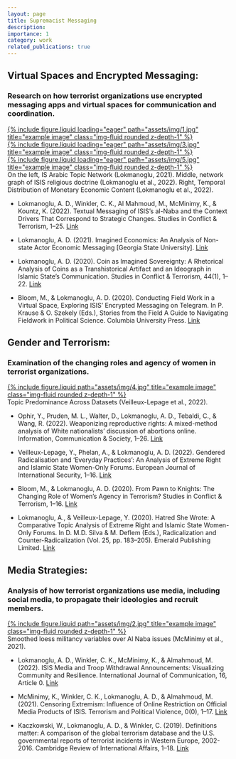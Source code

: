 ```yaml
---
layout: page
title: Supremacist Messaging
description: 
importance: 1
category: work
related_publications: true
---
```


## Virtual Spaces and Encrypted Messaging: 
### Research on how terrorist organizations use encrypted messaging apps and virtual spaces for communication and coordination.

<div class="row">
    <div class="col-sm mt-3 mt-md-0">
        <a href="https://scholarworks.gsu.edu/communication_diss/102">
            {% include figure.liquid loading="eager" path="assets/img/1.jpg" title="example image" class="img-fluid rounded z-depth-1" %}
        </a>
    </div>
    <div class="col-sm mt-3 mt-md-0">
        <a href="https://www.tandfonline.com/doi/abs/10.1080/09546553.2021.1988938">
            {% include figure.liquid loading="eager" path="assets/img/3.jpg" title="example image" class="img-fluid rounded z-depth-1" %}
        </a>
    </div>
    <div class="col-sm mt-3 mt-md-0">
        <a href="https://www.tandfonline.com/doi/full/10.1080/1057610X.2022.2109245">
            {% include figure.liquid loading="eager" path="assets/img/5.jpg" title="example image" class="img-fluid rounded z-depth-1" %}
        </a>
    </div>
</div>
<div class="caption">
    On the left, IS Arabic Topic Network (Lokmanoglu, 2021). Middle, network graph of ISIS religious doctrine (Lokmanoglu et al., 2022). Right, Temporal Distribution of Monetary Economic Content (Lokmanoglu et al., 2022). 
</div>


- Lokmanoglu, A. D., Winkler, C. K., Al Mahmoud, M., McMinimy, K., & Kountz, K. (2022). Textual Messaging of ISIS’s al-Naba and the Context Drivers That Correspond to Strategic Changes. Studies in Conflict & Terrorism, 1–25. [Link](https://doi.org/10.1080/1057610X.2022.2109245)

- Lokmanoglu, A. D. (2021). Imagined Economics: An Analysis of Non-state Actor Economic Messaging [Georgia State University]. [Link](https://doi.org/10.57709/23716737)

- Lokmanoglu, A. D. (2020). Coin as Imagined Sovereignty: A Rhetorical Analysis of Coins as a Transhistorical Artifact and an Ideograph in Islamic State’s Communication. Studies in Conflict & Terrorism, 44(1), 1–22. [Link](https://doi.org/10.1080/1057610X.2020.1793458)

- Bloom, M., & Lokmanoglu, A. D. (2020). Conducting Field Work in a Virtual Space, Exploring ISIS’ Encrypted Messaging on Telegram. In P. Krause & O. Szekely (Eds.), Stories from the Field A Guide to Navigating Fieldwork in Political Science. Columbia University Press. [Link](https://cup.columbia.edu/book/stories-from-the-field/9780231193016)


## Gender and Terrorism: 
### Examination of the changing roles and agency of women in terrorist organizations.

<div class="row justify-content-sm-center">
    <div class="col-sm-8 mt-3 mt-md-0">
        <a href="https://www.cambridge.org/core/journals/european-journal-of-international-security/article/gendered-radicalisation-and-everyday-practices-an-analysis-of-extreme-right-and-islamic-state-womenonly-forums/1C4E05907976274941A7CD240E62DC3F?utm_source=SFMC&amp%3Butm_medium=email&amp%3Butm_content=Article&amp%3Butm_campaign=New%20Cambridge%20Alert%20-%20Articles&amp%3BWT.mc_id=New%20Cambridge%20Alert%20-%20Articles">
            {% include figure.liquid path="assets/img/4.jpg" title="example image" class="img-fluid rounded z-depth-1" %}
        </a>
    </div>
</div>
<div class="caption">
    Topic Predominance Across Datasets (Veilleux-Lepage et al., 2022).
</div>

- Ophir, Y., Pruden, M. L., Walter, D., Lokmanoglu, A. D., Tebaldi, C., & Wang, R. (2022). Weaponizing reproductive rights: A mixed-method analysis of White nationalists’ discussion of abortions online. Information, Communication & Society, 1–26. [Link](https://doi.org/10.1080/1369118X.2022.2077654)

- Veilleux-Lepage, Y., Phelan, A., & Lokmanoglu, A. D. (2022). Gendered Radicalisation and ‘Everyday Practices’: An Analysis of Extreme Right and Islamic State Women-Only Forums. European Journal of International Security, 1–16. [Link](https://www.cambridge.org/core/journals/european-journal-of-international-security/article/gendered-radicalisation-and-everyday-practices-an-analysis-of-extreme-right-and-islamic-state-womenonly-forums/1C4E05907976274941A7CD240E62DC3F?utm_source=SFMC&amp%3Butm_medium=email&amp%3Butm_content=Article&amp%3Butm_campaign=New%20Cambridge%20Alert%20-%20Articles&amp%3BWT.mc_id=New%20Cambridge%20Alert%20-%20Articles) 

- Bloom, M., & Lokmanoglu, A. D. (2020). From Pawn to Knights: The Changing Role of Women’s Agency in Terrorism? Studies in Conflict & Terrorism, 1–16. [Link](https://www.tandfonline.com/doi/full/10.1080/1057610X.2020.1759263)

- Lokmanoglu, A., & Veilleux-Lepage, Y. (2020). Hatred She Wrote: A Comparative Topic Analysis of Extreme Right and Islamic State Women-Only Forums. In D. M.D. Silva & M. Deflem (Eds.), Radicalization and Counter-Radicalization (Vol. 25, pp. 183–205). Emerald Publishing Limited. [Link](https://doi.org/10.1108/S1521-613620200000025011)

## Media Strategies: 
### Analysis of how terrorist organizations use media, including social media, to propagate their ideologies and recruit members.

<div class="row justify-content-sm-center">
    <div class="col-sm-8 mt-3 mt-md-0">
        <a href="https://www.tandfonline.com/doi/full/10.1080/1057610X.2020.1793458">
            {% include figure.liquid path="assets/img/2.jpg" title="example image" class="img-fluid rounded z-depth-1" %}
        </a>
    </div>
</div>
<div class="caption">
    Smoothed loess militancy variables over Al Naba issues (McMinimy et al., 2021).
</div>

- Lokmanoglu, A. D., Winkler, C. K., McMinimy, K., & Almahmoud, M. (2022). ISIS Media and Troop Withdrawal Announcements: Visualizing Community and Resilience. International Journal of Communication, 16, Article 0. [Link](https://ijoc.org/index.php/ijoc/article/view/18055)

- McMinimy, K., Winkler, C. K., Lokmanoglu, A. D., & Almahmoud, M. (2021). Censoring Extremism: Influence of Online Restriction on Official Media Products of ISIS. Terrorism and Political Violence, 0(0), 1–17. [Link](https://doi.org/10.1080/09546553.2021.1988938)

- Kaczkowski, W., Lokmanoglu, A. D., & Winkler, C. (2019). Definitions matter: A comparison of the global terrorism database and the U.S. governmental reports of terrorist incidents in Western Europe, 2002-2016. Cambridge Review of International Affairs, 1–18. [Link](https://doi.org/10.1080/09557571.2019.1705246)